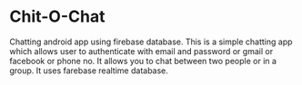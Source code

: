 # Chit-O-Chat
Chatting android app using firebase database.
This is a simple chatting app which allows user to authenticate with email and password or gmail or facebook or phone no.
It allows you to chat between two people or in a group.
It uses farebase realtime database.
